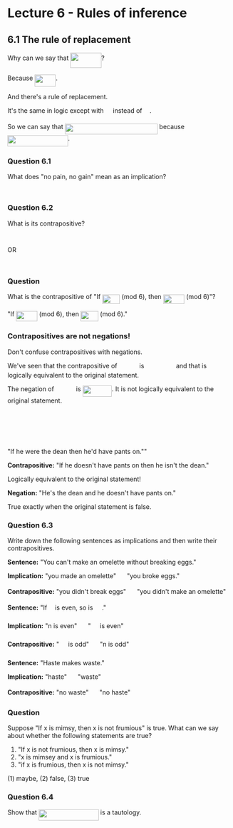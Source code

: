 # Lecture 6 - Rules of inference

## 6.1 The rule of replacement

Why can we say that <img src="https://rawgit.com/dylanpinn/MAT1830/master//lectures/tex/c8ebf9a0b5ac77166d65517cc8769a68.svg?invert_in_darkmode" align=middle width=69.58446pt height=34.47906pt/>?

Because <img src="https://rawgit.com/dylanpinn/MAT1830/master//lectures/tex/9a34f78277f5ec7ec18eda18332c581a.svg?invert_in_darkmode" align=middle width=47.292135pt height=27.775769999999994pt/>.

And there's a rule of replacement.

It's the same in logic except with <img src="https://rawgit.com/dylanpinn/MAT1830/master//lectures/tex/ebf45b23c8b2fe7cb8bf20cb8bbd565d.svg?invert_in_darkmode" align=middle width=12.785520000000004pt height=15.24665999999999pt/> instead of <img src="https://rawgit.com/dylanpinn/MAT1830/master//lectures/tex/591ff9c1652b7e605ef0190a9713c140.svg?invert_in_darkmode" align=middle width=12.785520000000004pt height=14.155350000000013pt/>.

So we can say that <img src="https://rawgit.com/dylanpinn/MAT1830/master//lectures/tex/0c095ccba52c2133caa288577f2a4c5c.svg?invert_in_darkmode" align=middle width=207.96055499999997pt height=24.65759999999998pt/> because <img src="https://rawgit.com/dylanpinn/MAT1830/master//lectures/tex/9ed82d6edf57930a3890f26e3e70686c.svg?invert_in_darkmode" align=middle width=135.71151pt height=24.65759999999998pt/>.

### Question 6.1

What does "no pain, no gain" mean as an implication?

<p align="center"><img src="https://rawgit.com/dylanpinn/MAT1830/master//lectures/tex/2f23dfd1a21a0c69f22516f566cbb89c.svg?invert_in_darkmode" align=middle width=176.25629999999998pt height=14.611871999999998pt/></p>

### Question 6.2

What is its contrapositive?

<p align="center"><img src="https://rawgit.com/dylanpinn/MAT1830/master//lectures/tex/2f159125cb2926f3568f8e505188cd6e.svg?invert_in_darkmode" align=middle width=204.567pt height=14.611871999999998pt/></p>
OR
<p align="center"><img src="https://rawgit.com/dylanpinn/MAT1830/master//lectures/tex/9433d150b9efc1d0fd2e86977522a888.svg?invert_in_darkmode" align=middle width=130.593705pt height=14.611871999999998pt/></p>

### Question

What is the contrapositive of "If <img src="https://rawgit.com/dylanpinn/MAT1830/master//lectures/tex/3a077eb46b8d44cf61127fcee5c1fd81.svg?invert_in_darkmode" align=middle width=39.53185500000001pt height=21.18732pt/> (mod 6), then <img src="https://rawgit.com/dylanpinn/MAT1830/master//lectures/tex/649317a51868ae5ea0028b46cf9f2206.svg?invert_in_darkmode" align=middle width=47.751165pt height=21.18732pt/> (mod
6)"?

"If <img src="https://rawgit.com/dylanpinn/MAT1830/master//lectures/tex/c195b4d2dcdbaaecb13ed8c83438c791.svg?invert_in_darkmode" align=middle width=47.751165pt height=22.831379999999992pt/> (mod 6), then <img src="https://rawgit.com/dylanpinn/MAT1830/master//lectures/tex/86cc7301c00ca89447534080e14ad01a.svg?invert_in_darkmode" align=middle width=39.53185500000001pt height=22.831379999999992pt/> (mod 6)."

### Contrapositives are not negations!

Don't confuse contrapositives with negations.

We've seen that the contrapositive of <img src="https://rawgit.com/dylanpinn/MAT1830/master//lectures/tex/2857c19c3ea1f88d3e6309be566b7046.svg?invert_in_darkmode" align=middle width=41.769420000000004pt height=14.155350000000013pt/> is <img src="https://rawgit.com/dylanpinn/MAT1830/master//lectures/tex/5c5ff038a240620a59cfe401033fe4f3.svg?invert_in_darkmode" align=middle width=63.687195pt height=14.155350000000013pt/> and that
is logically equivalent to the original statement.

The negation of <img src="https://rawgit.com/dylanpinn/MAT1830/master//lectures/tex/2857c19c3ea1f88d3e6309be566b7046.svg?invert_in_darkmode" align=middle width=41.769420000000004pt height=14.155350000000013pt/> is <img src="https://rawgit.com/dylanpinn/MAT1830/master//lectures/tex/e5a366c2f461424e115f2e58e245c480.svg?invert_in_darkmode" align=middle width=65.513745pt height=24.65759999999998pt/>. It is not logically equivalent to
the original statement.

<p align="center"><img src="https://rawgit.com/dylanpinn/MAT1830/master//lectures/tex/05d0809b6109565c12aacb82e453153d.svg?invert_in_darkmode" align=middle width=156.59786999999997pt height=16.438356pt/></p>
<p align="center"><img src="https://rawgit.com/dylanpinn/MAT1830/master//lectures/tex/66bf877892c106e55ba86370a5004c35.svg?invert_in_darkmode" align=middle width=84.691695pt height=12.3288pt/></p>
<p align="center"><img src="https://rawgit.com/dylanpinn/MAT1830/master//lectures/tex/a875a8bec7acc304f62df816a7792294.svg?invert_in_darkmode" align=middle width=62.77392pt height=12.3288pt/></p>

"If he were the dean then he'd have pants on.""

**Contrapositive:** "If he doesn't have pants on then he isn't the dean."

Logically equivalent to the original statement!

**Negation:** "He's the dean and he doesn't have pants on."

True exactly when the original statement is false.

### Question 6.3

Write down the following sentences as implications and then write their
contrapositives.

**Sentence:** "You can't make an omelette without breaking eggs."

**Implication:** "you made an omelette" <img src="https://rawgit.com/dylanpinn/MAT1830/master//lectures/tex/e49c6dac8af82421dba6bed976a80bd9.svg?invert_in_darkmode" align=middle width=16.438455000000005pt height=14.155350000000013pt/> "you broke eggs."

**Contrapositive:** "you didn't break eggs" <img src="https://rawgit.com/dylanpinn/MAT1830/master//lectures/tex/e49c6dac8af82421dba6bed976a80bd9.svg?invert_in_darkmode" align=middle width=16.438455000000005pt height=14.155350000000013pt/> "you didn't make an omelette"

**Sentence:** "If <img src="https://rawgit.com/dylanpinn/MAT1830/master//lectures/tex/55a049b8f161ae7cfeb0197d75aff967.svg?invert_in_darkmode" align=middle width=9.867000000000003pt height=14.155350000000013pt/> is even, so is <img src="https://rawgit.com/dylanpinn/MAT1830/master//lectures/tex/021273d50c6ff03efebda428e9e42d77.svg?invert_in_darkmode" align=middle width=16.419480000000004pt height=26.76201000000001pt/>."

**Implication:** "n is even" <img src="https://rawgit.com/dylanpinn/MAT1830/master//lectures/tex/e49c6dac8af82421dba6bed976a80bd9.svg?invert_in_darkmode" align=middle width=16.438455000000005pt height=14.155350000000013pt/> "<img src="https://rawgit.com/dylanpinn/MAT1830/master//lectures/tex/021273d50c6ff03efebda428e9e42d77.svg?invert_in_darkmode" align=middle width=16.419480000000004pt height=26.76201000000001pt/> is even"

**Contrapositive:** "<img src="https://rawgit.com/dylanpinn/MAT1830/master//lectures/tex/021273d50c6ff03efebda428e9e42d77.svg?invert_in_darkmode" align=middle width=16.419480000000004pt height=26.76201000000001pt/> is odd" <img src="https://rawgit.com/dylanpinn/MAT1830/master//lectures/tex/e49c6dac8af82421dba6bed976a80bd9.svg?invert_in_darkmode" align=middle width=16.438455000000005pt height=14.155350000000013pt/> "n is odd"

**Sentence:** "Haste makes waste."

**Implication:** "haste" <img src="https://rawgit.com/dylanpinn/MAT1830/master//lectures/tex/e49c6dac8af82421dba6bed976a80bd9.svg?invert_in_darkmode" align=middle width=16.438455000000005pt height=14.155350000000013pt/> "waste"

**Contrapositive:** "no waste" <img src="https://rawgit.com/dylanpinn/MAT1830/master//lectures/tex/e49c6dac8af82421dba6bed976a80bd9.svg?invert_in_darkmode" align=middle width=16.438455000000005pt height=14.155350000000013pt/> "no haste"

### Question

Suppose "If x is mimsy, then x is not frumious" is true. What can we say about
whether the following statements are true?

1. "If x is not frumious, then x is mimsy."
2. "x is mimsey and x is frumious."
3. "if x is frumious, then x is not mimsy."

(1) maybe, (2) false, (3) true

### Question 6.4

Show that <img src="https://rawgit.com/dylanpinn/MAT1830/master//lectures/tex/3aa3b4bab2e10ab5dc2f3e143bfb409c.svg?invert_in_darkmode" align=middle width=134.624985pt height=24.65759999999998pt/> is a tautology.

<p align="center"><img src="https://rawgit.com/dylanpinn/MAT1830/master//lectures/tex/fd678caf9c7d3d3cb004a312354aecd2.svg?invert_in_darkmode" align=middle width=155.629485pt height=16.438356pt/></p>
<p align="center"><img src="https://rawgit.com/dylanpinn/MAT1830/master//lectures/tex/f9d9ec54d266ca54a69fcb2c07199001.svg?invert_in_darkmode" align=middle width=159.28242pt height=16.438356pt/></p>
<p align="center"><img src="https://rawgit.com/dylanpinn/MAT1830/master//lectures/tex/6b13b13631a9060029e7ae48dc060da1.svg?invert_in_darkmode" align=middle width=162.93552pt height=16.438356pt/></p>
<p align="center"><img src="https://rawgit.com/dylanpinn/MAT1830/master//lectures/tex/0276652d14c6ead898c2a4624948c7de.svg?invert_in_darkmode" align=middle width=119.09996999999998pt height=12.3288pt/></p>
<p align="center"><img src="https://rawgit.com/dylanpinn/MAT1830/master//lectures/tex/9d988f98de23f29d295d04c5ee268bbb.svg?invert_in_darkmode" align=middle width=150.15pt height=16.438356pt/></p>
<p align="center"><img src="https://rawgit.com/dylanpinn/MAT1830/master//lectures/tex/12ad7a9c21ee959593acf68ecdb6426b.svg?invert_in_darkmode" align=middle width=85.22448pt height=14.429217pt/></p>
<p align="center"><img src="https://rawgit.com/dylanpinn/MAT1830/master//lectures/tex/f9bfaadb602d840a00ef7a27a5d8d797.svg?invert_in_darkmode" align=middle width=29.240804999999995pt height=11.23287pt/></p>

